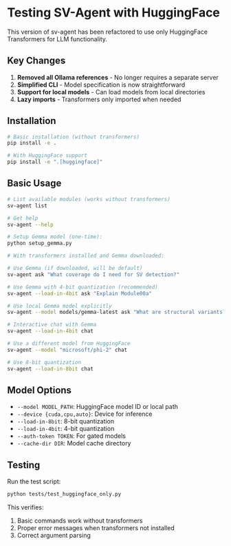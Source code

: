 # Testing SV-Agent with HuggingFace

This version of sv-agent has been refactored to use only HuggingFace Transformers for LLM functionality.

## Key Changes

1. **Removed all Ollama references** - No longer requires a separate server
2. **Simplified CLI** - Model specification is now straightforward
3. **Support for local models** - Can load models from local directories
4. **Lazy imports** - Transformers only imported when needed

## Installation

```bash
# Basic installation (without transformers)
pip install -e .

# With HuggingFace support
pip install -e ".[huggingface]"
```

## Basic Usage

```bash
# List available modules (works without transformers)
sv-agent list

# Get help
sv-agent --help

# Setup Gemma model (one-time):
python setup_gemma.py

# With transformers installed and Gemma downloaded:

# Use Gemma (if downloaded, will be default)
sv-agent ask "What coverage do I need for SV detection?"

# Use Gemma with 4-bit quantization (recommended)
sv-agent --load-in-4bit ask "Explain Module00a"

# Use local Gemma model explicitly
sv-agent --model models/gemma-latest ask "What are structural variants?"

# Interactive chat with Gemma
sv-agent --load-in-4bit chat

# Use a different model from HuggingFace
sv-agent --model "microsoft/phi-2" chat

# Use 8-bit quantization
sv-agent --load-in-8bit chat
```

## Model Options

- `--model MODEL_PATH`: HuggingFace model ID or local path
- `--device {cuda,cpu,auto}`: Device for inference
- `--load-in-8bit`: 8-bit quantization
- `--load-in-4bit`: 4-bit quantization  
- `--auth-token TOKEN`: For gated models
- `--cache-dir DIR`: Model cache directory

## Testing

Run the test script:

```bash
python tests/test_huggingface_only.py
```

This verifies:
1. Basic commands work without transformers
2. Proper error messages when transformers not installed
3. Correct argument parsing